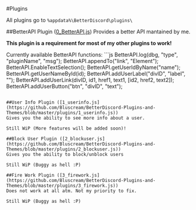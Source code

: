 #Plugins

All plugins go to ``` %appdata%\BetterDiscord\plugins\ ```

##BetterAPI Plugin ([0_BetterAPI.js](https://github.com/Bluscream/BetterDiscord-Plugins-and-Themes/blob/master/plugins/0_BetterAPI.js))
Provides a better API mantained by me.

**This plugin is a requirement for most of my other plugins to work!**

Currently available BetterAPI functions: ```js
BetterAPI.log(dbg, "type", "pluginName", "msg");
BetterAPI.appendTo("link", "Element");
BetterAPI.EnableTextSelection();
BetterAPI.getUserIdByName("name");
BetterAPI.getUserNameById(id);
BetterAPI.addUserLabel("divID", "label", "<html>");
BetterAPI.addUserLink(divID, id1, href1, text1, [id2, href2, text2]);
BetterAPI.addUserButton("btn", "divID", "text");
```

##User Info Plugin ([1_userinfo.js](https://github.com/Bluscream/BetterDiscord-Plugins-and-Themes/blob/master/plugins/1_userinfo.js))
Gives you the ability to see more info about a user.

Still WiP (More features will be added soon)!

##Block User Plugin ([2_blockuser.js](https://github.com/Bluscream/BetterDiscord-Plugins-and-Themes/blob/master/plugins/2_blockuser.js))
Gives you the ability to block/unblock users

Still WiP (Buggy as hell :P)

##Fire Work Plugin ([3_firework.js](https://github.com/Bluscream/BetterDiscord-Plugins-and-Themes/blob/master/plugins/3_firework.js))
Does not work at all atm. Not my priority to fix.

Still WiP (Buggy as hell :P)
